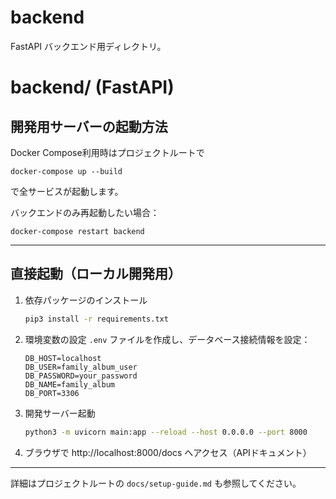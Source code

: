 # backend

FastAPI バックエンド用ディレクトリ。

# backend/ (FastAPI)

## 開発用サーバーの起動方法

Docker Compose利用時はプロジェクトルートで

```
docker-compose up --build
```

で全サービスが起動します。

バックエンドのみ再起動したい場合：

```
docker-compose restart backend
```

---

## 直接起動（ローカル開発用）

1. 依存パッケージのインストール
   ```sh
   pip3 install -r requirements.txt
   ```

2. 環境変数の設定
   `.env` ファイルを作成し、データベース接続情報を設定：
   ```
   DB_HOST=localhost
   DB_USER=family_album_user
   DB_PASSWORD=your_password
   DB_NAME=family_album
   DB_PORT=3306
   ```

3. 開発サーバー起動
   ```sh
   python3 -m uvicorn main:app --reload --host 0.0.0.0 --port 8000
   ```

4. ブラウザで http://localhost:8000/docs へアクセス（APIドキュメント）

---

詳細はプロジェクトルートの `docs/setup-guide.md` も参照してください。
